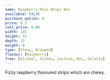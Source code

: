 ```yaml
---
name: Raspberry Mini Whips Box
available: FALSE
purchase_option: 0
price: 0.2
cost_price: 0.08
width: 145
height: 55
depth: 15
weight: 0
type: [Chewy, Wrapped]
flavour: [Raspberry]
free: [Alcohol, Gluten, Lactose, Nut, Gelatin]
---
```

Fizzy raspberry flavoured strips which are chewy.